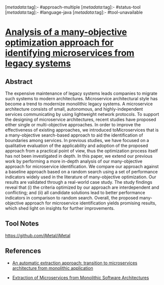 <!-- deno-fmt-ignore-start -->

[_metadata_:tag]:- #approach-multiple
[_metadata_:tag]:- #status-tool
[_metadata_:tag]:- #language-java
[_metadata_:tag]:- #tool-unavailable

<!-- deno-fmt-ignore-end -->

# [Analysis of a many-objective optimization approach for identifying microservices from legacy systems](https://doi.org/10.1007/s10664-021-10049-7)

## Abstract

The expensive maintenance of legacy systems leads companies to migrate such
systems to modern architectures. Microservice architectural style has become a
trend to modernize monolithic legacy systems. A microservice architecture
consists of small, autonomous, and highly-independent services communicating by
using lightweight network protocols. To support the designing of microservice
architectures, recent studies have proposed either single or multi-objective
approaches. In order to improve the effectiveness of existing approaches, we
introduced toMicroservices that is a many-objective search-based approach to aid
the identification of boundaries among services. In previous studies, we have
focused on a qualitative evaluation of the applicability and adoption of the
proposed approach from a practical point of view, thus the optimization process
itself has not been investigated in depth. In this paper, we extend our previous
work by performing a more in-depth analysis of our many-objective approach for
microservice identification. We compare our approach against a baseline approach
based on a random search using a set of performance indicators widely used in
the literature of many-objective optimization. Our results are validated through
a real-world case study. The study findings reveal that (i) the criteria
optimized by our approach are interdependent and conflicting; and (ii) all
candidate solutions lead to better performance indicators in comparison to
random search. Overall, the proposed many-objective approach for microservice
identification yields promising results, which shed light on insights for
further improvements.

## Tool Notes

https://github.com/jMetal/jMetal

## References

- [An automatic extraction approach: transition to microservices architecture from monolithic application](./an-automatic-extraction-approach-transition-to-microservices-architecture-from-monolithic-application.md)

- [Extraction of Microservices from Monolithic Software Architectures](./extraction-of-microservices-from-monolithic-software-architectures.md)
